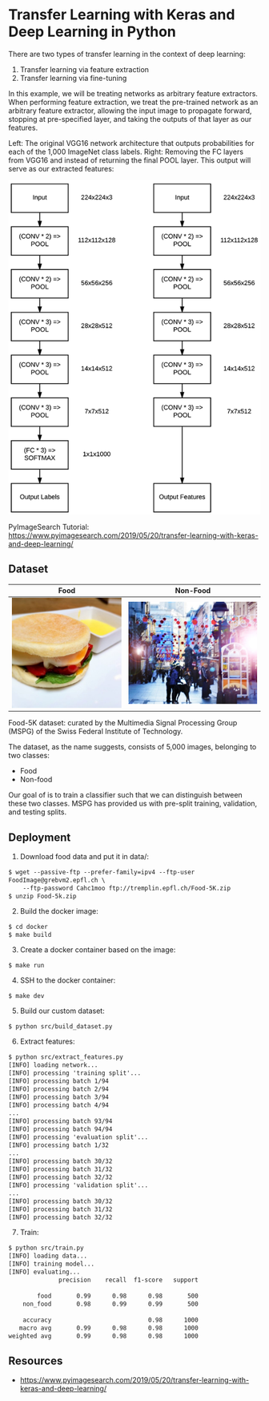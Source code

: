 # Transfer Learning with Keras and Deep Learning in Python

There are two types of transfer learning in the context of deep learning:

1. Transfer learning via feature extraction
2. Transfer learning via fine-tuning

In this example, we will be treating networks as arbitrary feature extractors. When performing feature extraction, we treat the pre-trained network as an arbitrary feature extractor, allowing the input image to propagate forward, stopping at pre-specified layer, and taking the outputs of that layer as our features.

Left: The original VGG16 network architecture that outputs probabilities for each of the 1,000 ImageNet class labels. Right: Removing the FC layers from VGG16 and instead of returning the final POOL layer. This output will serve as our extracted features:

![](docs/vgg16_feature_extractor.png)

PyImageSearch Tutorial: https://www.pyimagesearch.com/2019/05/20/transfer-learning-with-keras-and-deep-learning/

## Dataset

Food             |  Non-Food
:-------------------------:|:-------------------------:
![](docs/food.jpg)  | ![](docs/non_food.jpg)

Food-5K dataset: curated by the Multimedia Signal Processing Group (MSPG) of the Swiss Federal Institute of Technology.

The dataset, as the name suggests, consists of 5,000 images, belonging to two classes:
* Food
* Non-food

Our goal of is to train a classifier such that we can distinguish between these two classes. MSPG has provided us with pre-split training, validation, and testing splits.

## Deployment

1. Download food data and put it in data/:
```
$ wget --passive-ftp --prefer-family=ipv4 --ftp-user FoodImage@grebvm2.epfl.ch \
	--ftp-password Cahc1moo ftp://tremplin.epfl.ch/Food-5K.zip
$ unzip Food-5k.zip
```

2. Build the docker image:
```
$ cd docker
$ make build
```

3. Create a docker container based on the image:
```
$ make run
```

4. SSH to the docker container:
```
$ make dev
```

5. Build our custom dataset:
```
$ python src/build_dataset.py
```

6. Extract features:
```
$ python src/extract_features.py
[INFO] loading network...
[INFO] processing 'training split'...
[INFO] processing batch 1/94
[INFO] processing batch 2/94
[INFO] processing batch 3/94
[INFO] processing batch 4/94
...
[INFO] processing batch 93/94
[INFO] processing batch 94/94
[INFO] processing 'evaluation split'...
[INFO] processing batch 1/32
...
[INFO] processing batch 30/32
[INFO] processing batch 31/32
[INFO] processing batch 32/32
[INFO] processing 'validation split'...
...
[INFO] processing batch 30/32
[INFO] processing batch 31/32
[INFO] processing batch 32/32
```

7. Train:
```
$ python src/train.py
[INFO] loading data...
[INFO] training model...
[INFO] evaluating...
              precision    recall  f1-score   support

        food       0.99      0.98      0.98       500
    non_food       0.98      0.99      0.99       500

    accuracy                           0.98      1000
   macro avg       0.99      0.98      0.98      1000
weighted avg       0.99      0.98      0.98      1000
```

## Resources

* https://www.pyimagesearch.com/2019/05/20/transfer-learning-with-keras-and-deep-learning/